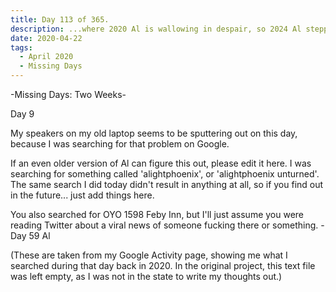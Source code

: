 ```yaml
---
title: Day 113 of 365.
description: ...where 2020 Al is wallowing in despair, so 2024 Al stepped in to explain what happened in the two-week long Missing Days series.
date: 2020-04-22
tags:
  - April 2020
  - Missing Days
---
```


-Missing Days: Two Weeks-

Day 9

My speakers on my old laptop seems to be sputtering out on this day, because I was searching for that problem on Google.

If an even older version of Al can figure this out, please edit it here. I was searching for something called 'alightphoenix', or 'alightphoenix unturned'. The same search I did today didn't result in anything at all, so if you find out in the future... just add things here. 

You also searched for OYO 1598 Feby Inn, but I'll just assume you were reading Twitter about a viral news of someone fucking there or something. -Day 59 Al

(These are taken from my Google Activity page, showing me what I searched during that day back in 2020. In the original project, this text file was left empty, as I was not in the state to write my thoughts out.)